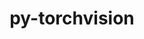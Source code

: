 ---
title: "py-torchvision"
layout: cache
categories: [package, develop]
meta: {"versions": ["0.17.1", "0.17.2"], "compilers": ["apple-clang@=15.0.0", "gcc@=11.4.0"], "oss": ["ubuntu22.04", "ventura"], "platforms": ["darwin", "linux"], "targets": ["aarch64", "x86_64_v3"], "stacks": ["ml-darwin-aarch64-mps", "ml-linux-x86_64-cpu", "ml-linux-x86_64-cuda", "ml-linux-x86_64-rocm", "root"], "num_specs": 79, "num_specs_by_stack": {"root": 79, "ml-linux-x86_64-cuda": 24, "ml-linux-x86_64-rocm": 22, "ml-linux-x86_64-cpu": 21, "ml-darwin-aarch64-mps": 12}}
spec_details: [{"hash": "aihgnfctb5nugwkb4h57hvo4t4bov53d", "compiler": "gcc@=11.4.0", "versions": ["0.17.2"], "os": "ubuntu22.04", "platform": "linux", "target": "x86_64_v3", "variants": ["build_system=python_pip", "~ffmpeg", "+jpeg", "~nvjpeg", "+png", "~video_codec"], "stacks": ["root", "ml-linux-x86_64-cuda"], "size": "-", "tarball": "https://binaries.spack.io/develop/build_cache/linux-ubuntu22.04-x86_64_v3/gcc-11.4.0/py-torchvision-0.17.2/linux-ubuntu22.04-x86_64_v3-gcc-11.4.0-py-torchvision-0.17.2-aihgnfctb5nugwkb4h57hvo4t4bov53d.spack"}, {"hash": "svep4i7ib456lastkv4hmchpmm3yx52v", "compiler": "gcc@=11.4.0", "versions": ["0.17.2"], "os": "ubuntu22.04", "platform": "linux", "target": "x86_64_v3", "variants": ["build_system=python_pip", "~ffmpeg", "+jpeg", "~nvjpeg", "+png", "~video_codec"], "stacks": ["root", "ml-linux-x86_64-rocm"], "size": "-", "tarball": "https://binaries.spack.io/develop/build_cache/linux-ubuntu22.04-x86_64_v3/gcc-11.4.0/py-torchvision-0.17.2/linux-ubuntu22.04-x86_64_v3-gcc-11.4.0-py-torchvision-0.17.2-svep4i7ib456lastkv4hmchpmm3yx52v.spack"}, {"hash": "hnyb73tllfvdvgwqj434rogfuiccuzex", "compiler": "gcc@=11.4.0", "versions": ["0.17.2"], "os": "ubuntu22.04", "platform": "linux", "target": "x86_64_v3", "variants": ["build_system=python_pip", "~ffmpeg", "+jpeg", "~nvjpeg", "+png", "~video_codec"], "stacks": ["root", "ml-linux-x86_64-cpu"], "size": "-", "tarball": "https://binaries.spack.io/develop/build_cache/linux-ubuntu22.04-x86_64_v3/gcc-11.4.0/py-torchvision-0.17.2/linux-ubuntu22.04-x86_64_v3-gcc-11.4.0-py-torchvision-0.17.2-hnyb73tllfvdvgwqj434rogfuiccuzex.spack"}, {"hash": "lfmo44l5a7qyknwhigclzylisdc446ja", "compiler": "gcc@=11.4.0", "versions": ["0.17.2"], "os": "ubuntu22.04", "platform": "linux", "target": "x86_64_v3", "variants": ["build_system=python_pip", "~ffmpeg", "+jpeg", "~nvjpeg", "+png", "~video_codec"], "stacks": ["root", "ml-linux-x86_64-cuda"], "size": "-", "tarball": "https://binaries.spack.io/develop/build_cache/linux-ubuntu22.04-x86_64_v3/gcc-11.4.0/py-torchvision-0.17.2/linux-ubuntu22.04-x86_64_v3-gcc-11.4.0-py-torchvision-0.17.2-lfmo44l5a7qyknwhigclzylisdc446ja.spack"}, {"hash": "c5xivem6oei5z727ogdihymtpwmcvb2t", "compiler": "gcc@=11.4.0", "versions": ["0.17.1"], "os": "ubuntu22.04", "platform": "linux", "target": "x86_64_v3", "variants": ["build_system=python_pip", "~ffmpeg", "+jpeg", "~nvjpeg", "+png", "~video_codec"], "stacks": ["root", "ml-linux-x86_64-cuda"], "size": "-", "tarball": "https://binaries.spack.io/develop/build_cache/linux-ubuntu22.04-x86_64_v3/gcc-11.4.0/py-torchvision-0.17.1/linux-ubuntu22.04-x86_64_v3-gcc-11.4.0-py-torchvision-0.17.1-c5xivem6oei5z727ogdihymtpwmcvb2t.spack"}, {"hash": "2ubyog3fd67ikqfyjwx2sigzeo5oflds", "compiler": "gcc@=11.4.0", "versions": ["0.17.2"], "os": "ubuntu22.04", "platform": "linux", "target": "x86_64_v3", "variants": ["build_system=python_pip", "~ffmpeg", "+jpeg", "~nvjpeg", "+png", "~video_codec"], "stacks": ["root", "ml-linux-x86_64-rocm"], "size": "-", "tarball": "https://binaries.spack.io/develop/build_cache/linux-ubuntu22.04-x86_64_v3/gcc-11.4.0/py-torchvision-0.17.2/linux-ubuntu22.04-x86_64_v3-gcc-11.4.0-py-torchvision-0.17.2-2ubyog3fd67ikqfyjwx2sigzeo5oflds.spack"}, {"hash": "s7uqfvsm4bbqljusfwneic7fi627ukhh", "compiler": "apple-clang@=15.0.0", "versions": ["0.17.2"], "os": "ventura", "platform": "darwin", "target": "aarch64", "variants": ["build_system=python_pip", "~ffmpeg", "+jpeg", "~nvjpeg", "+png", "~video_codec"], "stacks": ["root", "ml-darwin-aarch64-mps"], "size": "-", "tarball": "https://binaries.spack.io/develop/build_cache/darwin-ventura-aarch64/apple-clang-15.0.0/py-torchvision-0.17.2/darwin-ventura-aarch64-apple-clang-15.0.0-py-torchvision-0.17.2-s7uqfvsm4bbqljusfwneic7fi627ukhh.spack"}, {"hash": "czth2bacbrmaqjbkbcuczygu7ukp4yg3", "compiler": "gcc@=11.4.0", "versions": ["0.17.2"], "os": "ubuntu22.04", "platform": "linux", "target": "x86_64_v3", "variants": ["build_system=python_pip", "~ffmpeg", "+jpeg", "~nvjpeg", "+png", "~video_codec"], "stacks": ["root", "ml-linux-x86_64-cpu"], "size": "-", "tarball": "https://binaries.spack.io/develop/build_cache/linux-ubuntu22.04-x86_64_v3/gcc-11.4.0/py-torchvision-0.17.2/linux-ubuntu22.04-x86_64_v3-gcc-11.4.0-py-torchvision-0.17.2-czth2bacbrmaqjbkbcuczygu7ukp4yg3.spack"}, {"hash": "zwicxn6lnmcl7k6362cp7v4jeigu25i3", "compiler": "gcc@=11.4.0", "versions": ["0.17.2"], "os": "ubuntu22.04", "platform": "linux", "target": "x86_64_v3", "variants": ["build_system=python_pip", "~ffmpeg", "+jpeg", "~nvjpeg", "+png", "~video_codec"], "stacks": ["root", "ml-linux-x86_64-cpu"], "size": "-", "tarball": "https://binaries.spack.io/develop/build_cache/linux-ubuntu22.04-x86_64_v3/gcc-11.4.0/py-torchvision-0.17.2/linux-ubuntu22.04-x86_64_v3-gcc-11.4.0-py-torchvision-0.17.2-zwicxn6lnmcl7k6362cp7v4jeigu25i3.spack"}, {"hash": "z5j6uxrznflsweantdmpddz5azipwilj", "compiler": "gcc@=11.4.0", "versions": ["0.17.2"], "os": "ubuntu22.04", "platform": "linux", "target": "x86_64_v3", "variants": ["build_system=python_pip", "~ffmpeg", "+jpeg", "~nvjpeg", "+png", "~video_codec"], "stacks": ["root", "ml-linux-x86_64-cuda"], "size": "-", "tarball": "https://binaries.spack.io/develop/build_cache/linux-ubuntu22.04-x86_64_v3/gcc-11.4.0/py-torchvision-0.17.2/linux-ubuntu22.04-x86_64_v3-gcc-11.4.0-py-torchvision-0.17.2-z5j6uxrznflsweantdmpddz5azipwilj.spack"}, {"hash": "lgg66z73ltlbiopcye7xyvpja4ebignr", "compiler": "apple-clang@=15.0.0", "versions": ["0.17.2"], "os": "ventura", "platform": "darwin", "target": "aarch64", "variants": ["build_system=python_pip", "~ffmpeg", "+jpeg", "~nvjpeg", "+png", "~video_codec"], "stacks": ["root", "ml-darwin-aarch64-mps"], "size": "-", "tarball": "https://binaries.spack.io/develop/build_cache/darwin-ventura-aarch64/apple-clang-15.0.0/py-torchvision-0.17.2/darwin-ventura-aarch64-apple-clang-15.0.0-py-torchvision-0.17.2-lgg66z73ltlbiopcye7xyvpja4ebignr.spack"}, {"hash": "bjjknbcpoylt42gblmh7wnq5tdcgbtoe", "compiler": "gcc@=11.4.0", "versions": ["0.17.2"], "os": "ubuntu22.04", "platform": "linux", "target": "x86_64_v3", "variants": ["build_system=python_pip", "~ffmpeg", "+jpeg", "~nvjpeg", "+png", "~video_codec"], "stacks": ["root", "ml-linux-x86_64-rocm"], "size": "-", "tarball": "https://binaries.spack.io/develop/build_cache/linux-ubuntu22.04-x86_64_v3/gcc-11.4.0/py-torchvision-0.17.2/linux-ubuntu22.04-x86_64_v3-gcc-11.4.0-py-torchvision-0.17.2-bjjknbcpoylt42gblmh7wnq5tdcgbtoe.spack"}, {"hash": "2fjplkqdpogzylwalqivwzda2mgwrse4", "compiler": "gcc@=11.4.0", "versions": ["0.17.2"], "os": "ubuntu22.04", "platform": "linux", "target": "x86_64_v3", "variants": ["build_system=python_pip", "~ffmpeg", "+jpeg", "~nvjpeg", "+png", "~video_codec"], "stacks": ["root", "ml-linux-x86_64-cuda"], "size": "-", "tarball": "https://binaries.spack.io/develop/build_cache/linux-ubuntu22.04-x86_64_v3/gcc-11.4.0/py-torchvision-0.17.2/linux-ubuntu22.04-x86_64_v3-gcc-11.4.0-py-torchvision-0.17.2-2fjplkqdpogzylwalqivwzda2mgwrse4.spack"}, {"hash": "vvecliuknfgdrti3t3jro3zbb5euncee", "compiler": "gcc@=11.4.0", "versions": ["0.17.2"], "os": "ubuntu22.04", "platform": "linux", "target": "x86_64_v3", "variants": ["build_system=python_pip", "~ffmpeg", "+jpeg", "~nvjpeg", "+png", "~video_codec"], "stacks": ["root", "ml-linux-x86_64-rocm"], "size": "-", "tarball": "https://binaries.spack.io/develop/build_cache/linux-ubuntu22.04-x86_64_v3/gcc-11.4.0/py-torchvision-0.17.2/linux-ubuntu22.04-x86_64_v3-gcc-11.4.0-py-torchvision-0.17.2-vvecliuknfgdrti3t3jro3zbb5euncee.spack"}, {"hash": "gs4vbwswcwqziisgkdc2eyiamorqgpxn", "compiler": "gcc@=11.4.0", "versions": ["0.17.1"], "os": "ubuntu22.04", "platform": "linux", "target": "x86_64_v3", "variants": ["build_system=python_pip", "~ffmpeg", "+jpeg", "~nvjpeg", "+png", "~video_codec"], "stacks": ["root", "ml-linux-x86_64-rocm"], "size": "-", "tarball": "https://binaries.spack.io/develop/build_cache/linux-ubuntu22.04-x86_64_v3/gcc-11.4.0/py-torchvision-0.17.1/linux-ubuntu22.04-x86_64_v3-gcc-11.4.0-py-torchvision-0.17.1-gs4vbwswcwqziisgkdc2eyiamorqgpxn.spack"}, {"hash": "e6ka52yn7pce2gv6ogy6t5wfeq2o55jb", "compiler": "gcc@=11.4.0", "versions": ["0.17.2"], "os": "ubuntu22.04", "platform": "linux", "target": "x86_64_v3", "variants": ["build_system=python_pip", "~ffmpeg", "+jpeg", "~nvjpeg", "+png", "~video_codec"], "stacks": ["root", "ml-linux-x86_64-cuda"], "size": "-", "tarball": "https://binaries.spack.io/develop/build_cache/linux-ubuntu22.04-x86_64_v3/gcc-11.4.0/py-torchvision-0.17.2/linux-ubuntu22.04-x86_64_v3-gcc-11.4.0-py-torchvision-0.17.2-e6ka52yn7pce2gv6ogy6t5wfeq2o55jb.spack"}, {"hash": "2jnejr2lwyslr6py46yzbm6uy5llirwr", "compiler": "gcc@=11.4.0", "versions": ["0.17.2"], "os": "ubuntu22.04", "platform": "linux", "target": "x86_64_v3", "variants": ["build_system=python_pip", "~ffmpeg", "+jpeg", "~nvjpeg", "+png", "~video_codec"], "stacks": ["root", "ml-linux-x86_64-cuda"], "size": "-", "tarball": "https://binaries.spack.io/develop/build_cache/linux-ubuntu22.04-x86_64_v3/gcc-11.4.0/py-torchvision-0.17.2/linux-ubuntu22.04-x86_64_v3-gcc-11.4.0-py-torchvision-0.17.2-2jnejr2lwyslr6py46yzbm6uy5llirwr.spack"}, {"hash": "5i6pcj34hiirg4jlmvt33urazcjk6mf2", "compiler": "gcc@=11.4.0", "versions": ["0.17.2"], "os": "ubuntu22.04", "platform": "linux", "target": "x86_64_v3", "variants": ["build_system=python_pip", "~ffmpeg", "+jpeg", "~nvjpeg", "+png", "~video_codec"], "stacks": ["root", "ml-linux-x86_64-rocm"], "size": "-", "tarball": "https://binaries.spack.io/develop/build_cache/linux-ubuntu22.04-x86_64_v3/gcc-11.4.0/py-torchvision-0.17.2/linux-ubuntu22.04-x86_64_v3-gcc-11.4.0-py-torchvision-0.17.2-5i6pcj34hiirg4jlmvt33urazcjk6mf2.spack"}, {"hash": "7d6v5jj7pvle2ofysvuz3s6gwq3rxa6l", "compiler": "apple-clang@=15.0.0", "versions": ["0.17.1"], "os": "ventura", "platform": "darwin", "target": "aarch64", "variants": ["build_system=python_pip", "~ffmpeg", "+jpeg", "~nvjpeg", "+png", "~video_codec"], "stacks": ["root", "ml-darwin-aarch64-mps"], "size": "-", "tarball": "https://binaries.spack.io/develop/build_cache/darwin-ventura-aarch64/apple-clang-15.0.0/py-torchvision-0.17.1/darwin-ventura-aarch64-apple-clang-15.0.0-py-torchvision-0.17.1-7d6v5jj7pvle2ofysvuz3s6gwq3rxa6l.spack"}, {"hash": "xktptcg7ilyoqmole2rakogra6e3nk3q", "compiler": "apple-clang@=15.0.0", "versions": ["0.17.2"], "os": "ventura", "platform": "darwin", "target": "aarch64", "variants": ["build_system=python_pip", "~ffmpeg", "+jpeg", "~nvjpeg", "+png", "~video_codec"], "stacks": ["root", "ml-darwin-aarch64-mps"], "size": "-", "tarball": "https://binaries.spack.io/develop/build_cache/darwin-ventura-aarch64/apple-clang-15.0.0/py-torchvision-0.17.2/darwin-ventura-aarch64-apple-clang-15.0.0-py-torchvision-0.17.2-xktptcg7ilyoqmole2rakogra6e3nk3q.spack"}, {"hash": "beb5adhubamppp6npp6l62phmyhiei34", "compiler": "gcc@=11.4.0", "versions": ["0.17.1"], "os": "ubuntu22.04", "platform": "linux", "target": "x86_64_v3", "variants": ["build_system=python_pip", "~ffmpeg", "+jpeg", "~nvjpeg", "+png", "~video_codec"], "stacks": ["root", "ml-linux-x86_64-cuda"], "size": "-", "tarball": "https://binaries.spack.io/develop/build_cache/linux-ubuntu22.04-x86_64_v3/gcc-11.4.0/py-torchvision-0.17.1/linux-ubuntu22.04-x86_64_v3-gcc-11.4.0-py-torchvision-0.17.1-beb5adhubamppp6npp6l62phmyhiei34.spack"}, {"hash": "fljqnxpkxwr4cph7lomo673sp5phbtyq", "compiler": "gcc@=11.4.0", "versions": ["0.17.2"], "os": "ubuntu22.04", "platform": "linux", "target": "x86_64_v3", "variants": ["build_system=python_pip", "~ffmpeg", "+jpeg", "~nvjpeg", "+png", "~video_codec"], "stacks": ["root", "ml-linux-x86_64-cuda"], "size": "-", "tarball": "https://binaries.spack.io/develop/build_cache/linux-ubuntu22.04-x86_64_v3/gcc-11.4.0/py-torchvision-0.17.2/linux-ubuntu22.04-x86_64_v3-gcc-11.4.0-py-torchvision-0.17.2-fljqnxpkxwr4cph7lomo673sp5phbtyq.spack"}, {"hash": "2g64mgxh74cmynjxpkrspn2tjpkpvv2i", "compiler": "apple-clang@=15.0.0", "versions": ["0.17.2"], "os": "ventura", "platform": "darwin", "target": "aarch64", "variants": ["build_system=python_pip", "~ffmpeg", "+jpeg", "~nvjpeg", "+png", "~video_codec"], "stacks": ["root", "ml-darwin-aarch64-mps"], "size": "-", "tarball": "https://binaries.spack.io/develop/build_cache/darwin-ventura-aarch64/apple-clang-15.0.0/py-torchvision-0.17.2/darwin-ventura-aarch64-apple-clang-15.0.0-py-torchvision-0.17.2-2g64mgxh74cmynjxpkrspn2tjpkpvv2i.spack"}, {"hash": "r7eczyxj2mpaapoexvpdcky5rpsogzuy", "compiler": "gcc@=11.4.0", "versions": ["0.17.2"], "os": "ubuntu22.04", "platform": "linux", "target": "x86_64_v3", "variants": ["build_system=python_pip", "~ffmpeg", "+jpeg", "~nvjpeg", "+png", "~video_codec"], "stacks": ["root", "ml-linux-x86_64-cuda"], "size": "-", "tarball": "https://binaries.spack.io/develop/build_cache/linux-ubuntu22.04-x86_64_v3/gcc-11.4.0/py-torchvision-0.17.2/linux-ubuntu22.04-x86_64_v3-gcc-11.4.0-py-torchvision-0.17.2-r7eczyxj2mpaapoexvpdcky5rpsogzuy.spack"}, {"hash": "qoas6pbho5jnng5hyspcypmuzowo5lp4", "compiler": "gcc@=11.4.0", "versions": ["0.17.1"], "os": "ubuntu22.04", "platform": "linux", "target": "x86_64_v3", "variants": ["build_system=python_pip", "~ffmpeg", "+jpeg", "~nvjpeg", "+png", "~video_codec"], "stacks": ["root", "ml-linux-x86_64-cpu"], "size": "-", "tarball": "https://binaries.spack.io/develop/build_cache/linux-ubuntu22.04-x86_64_v3/gcc-11.4.0/py-torchvision-0.17.1/linux-ubuntu22.04-x86_64_v3-gcc-11.4.0-py-torchvision-0.17.1-qoas6pbho5jnng5hyspcypmuzowo5lp4.spack"}, {"hash": "s4l4iuuzfk72z6u6vfeel5rbtxb26e5c", "compiler": "gcc@=11.4.0", "versions": ["0.17.2"], "os": "ubuntu22.04", "platform": "linux", "target": "x86_64_v3", "variants": ["build_system=python_pip", "~ffmpeg", "+jpeg", "~nvjpeg", "+png", "~video_codec"], "stacks": ["root", "ml-linux-x86_64-rocm"], "size": "-", "tarball": "https://binaries.spack.io/develop/build_cache/linux-ubuntu22.04-x86_64_v3/gcc-11.4.0/py-torchvision-0.17.2/linux-ubuntu22.04-x86_64_v3-gcc-11.4.0-py-torchvision-0.17.2-s4l4iuuzfk72z6u6vfeel5rbtxb26e5c.spack"}, {"hash": "ykcoxias4tc7ohz5xojks2ojtlt4patx", "compiler": "gcc@=11.4.0", "versions": ["0.17.2"], "os": "ubuntu22.04", "platform": "linux", "target": "x86_64_v3", "variants": ["build_system=python_pip", "~ffmpeg", "+jpeg", "~nvjpeg", "+png", "~video_codec"], "stacks": ["root", "ml-linux-x86_64-cpu"], "size": "-", "tarball": "https://binaries.spack.io/develop/build_cache/linux-ubuntu22.04-x86_64_v3/gcc-11.4.0/py-torchvision-0.17.2/linux-ubuntu22.04-x86_64_v3-gcc-11.4.0-py-torchvision-0.17.2-ykcoxias4tc7ohz5xojks2ojtlt4patx.spack"}, {"hash": "i4h3ze6rfewxggh44bdn7oei2b57dttr", "compiler": "gcc@=11.4.0", "versions": ["0.17.2"], "os": "ubuntu22.04", "platform": "linux", "target": "x86_64_v3", "variants": ["build_system=python_pip", "~ffmpeg", "+jpeg", "~nvjpeg", "+png", "~video_codec"], "stacks": ["root", "ml-linux-x86_64-cpu"], "size": "-", "tarball": "https://binaries.spack.io/develop/build_cache/linux-ubuntu22.04-x86_64_v3/gcc-11.4.0/py-torchvision-0.17.2/linux-ubuntu22.04-x86_64_v3-gcc-11.4.0-py-torchvision-0.17.2-i4h3ze6rfewxggh44bdn7oei2b57dttr.spack"}, {"hash": "jeroftqk2eswvssmooihw4mojagfkxrv", "compiler": "gcc@=11.4.0", "versions": ["0.17.2"], "os": "ubuntu22.04", "platform": "linux", "target": "x86_64_v3", "variants": ["build_system=python_pip", "~ffmpeg", "+jpeg", "~nvjpeg", "+png", "~video_codec"], "stacks": ["root", "ml-linux-x86_64-cuda"], "size": "-", "tarball": "https://binaries.spack.io/develop/build_cache/linux-ubuntu22.04-x86_64_v3/gcc-11.4.0/py-torchvision-0.17.2/linux-ubuntu22.04-x86_64_v3-gcc-11.4.0-py-torchvision-0.17.2-jeroftqk2eswvssmooihw4mojagfkxrv.spack"}, {"hash": "uvdcng6k5pqivzurnnclshrhqmblgjcl", "compiler": "gcc@=11.4.0", "versions": ["0.17.1"], "os": "ubuntu22.04", "platform": "linux", "target": "x86_64_v3", "variants": ["build_system=python_pip", "~ffmpeg", "+jpeg", "~nvjpeg", "+png", "~video_codec"], "stacks": ["root", "ml-linux-x86_64-cpu"], "size": "-", "tarball": "https://binaries.spack.io/develop/build_cache/linux-ubuntu22.04-x86_64_v3/gcc-11.4.0/py-torchvision-0.17.1/linux-ubuntu22.04-x86_64_v3-gcc-11.4.0-py-torchvision-0.17.1-uvdcng6k5pqivzurnnclshrhqmblgjcl.spack"}, {"hash": "n4snya5y5dhqwlkj3gll6xib25ioy5gv", "compiler": "gcc@=11.4.0", "versions": ["0.17.2"], "os": "ubuntu22.04", "platform": "linux", "target": "x86_64_v3", "variants": ["build_system=python_pip", "~ffmpeg", "+jpeg", "~nvjpeg", "+png", "~video_codec"], "stacks": ["root", "ml-linux-x86_64-rocm"], "size": "-", "tarball": "https://binaries.spack.io/develop/build_cache/linux-ubuntu22.04-x86_64_v3/gcc-11.4.0/py-torchvision-0.17.2/linux-ubuntu22.04-x86_64_v3-gcc-11.4.0-py-torchvision-0.17.2-n4snya5y5dhqwlkj3gll6xib25ioy5gv.spack"}, {"hash": "hdty7cagzxfrmxqvbjzbeylc6dpkdbnl", "compiler": "apple-clang@=15.0.0", "versions": ["0.17.2"], "os": "ventura", "platform": "darwin", "target": "aarch64", "variants": ["build_system=python_pip", "~ffmpeg", "+jpeg", "~nvjpeg", "+png", "~video_codec"], "stacks": ["root", "ml-darwin-aarch64-mps"], "size": "-", "tarball": "https://binaries.spack.io/develop/build_cache/darwin-ventura-aarch64/apple-clang-15.0.0/py-torchvision-0.17.2/darwin-ventura-aarch64-apple-clang-15.0.0-py-torchvision-0.17.2-hdty7cagzxfrmxqvbjzbeylc6dpkdbnl.spack"}, {"hash": "zdaxiwalzbq6tlbohtod7oq4xr7l7txh", "compiler": "gcc@=11.4.0", "versions": ["0.17.2"], "os": "ubuntu22.04", "platform": "linux", "target": "x86_64_v3", "variants": ["build_system=python_pip", "~ffmpeg", "+jpeg", "~nvjpeg", "+png", "~video_codec"], "stacks": ["root", "ml-linux-x86_64-cpu"], "size": "-", "tarball": "https://binaries.spack.io/develop/build_cache/linux-ubuntu22.04-x86_64_v3/gcc-11.4.0/py-torchvision-0.17.2/linux-ubuntu22.04-x86_64_v3-gcc-11.4.0-py-torchvision-0.17.2-zdaxiwalzbq6tlbohtod7oq4xr7l7txh.spack"}, {"hash": "ndkes35s3mru4uauybkfgbxz26rmqop2", "compiler": "gcc@=11.4.0", "versions": ["0.17.2"], "os": "ubuntu22.04", "platform": "linux", "target": "x86_64_v3", "variants": ["build_system=python_pip", "~ffmpeg", "+jpeg", "~nvjpeg", "+png", "~video_codec"], "stacks": ["root", "ml-linux-x86_64-cuda"], "size": "-", "tarball": "https://binaries.spack.io/develop/build_cache/linux-ubuntu22.04-x86_64_v3/gcc-11.4.0/py-torchvision-0.17.2/linux-ubuntu22.04-x86_64_v3-gcc-11.4.0-py-torchvision-0.17.2-ndkes35s3mru4uauybkfgbxz26rmqop2.spack"}, {"hash": "4efztyl4gompfin2qfzr2rtwxlc2ixpb", "compiler": "apple-clang@=15.0.0", "versions": ["0.17.2"], "os": "ventura", "platform": "darwin", "target": "aarch64", "variants": ["build_system=python_pip", "~ffmpeg", "+jpeg", "~nvjpeg", "+png", "~video_codec"], "stacks": ["root", "ml-darwin-aarch64-mps"], "size": "-", "tarball": "https://binaries.spack.io/develop/build_cache/darwin-ventura-aarch64/apple-clang-15.0.0/py-torchvision-0.17.2/darwin-ventura-aarch64-apple-clang-15.0.0-py-torchvision-0.17.2-4efztyl4gompfin2qfzr2rtwxlc2ixpb.spack"}, {"hash": "kbjcrs46xzkvdjjxxwusombbwnjksibo", "compiler": "gcc@=11.4.0", "versions": ["0.17.2"], "os": "ubuntu22.04", "platform": "linux", "target": "x86_64_v3", "variants": ["build_system=python_pip", "~ffmpeg", "+jpeg", "~nvjpeg", "+png", "~video_codec"], "stacks": ["root", "ml-linux-x86_64-rocm"], "size": "-", "tarball": "https://binaries.spack.io/develop/build_cache/linux-ubuntu22.04-x86_64_v3/gcc-11.4.0/py-torchvision-0.17.2/linux-ubuntu22.04-x86_64_v3-gcc-11.4.0-py-torchvision-0.17.2-kbjcrs46xzkvdjjxxwusombbwnjksibo.spack"}, {"hash": "6xswqlmvw7wbnjtvouqv73bq2z3l4mfl", "compiler": "gcc@=11.4.0", "versions": ["0.17.2"], "os": "ubuntu22.04", "platform": "linux", "target": "x86_64_v3", "variants": ["build_system=python_pip", "~ffmpeg", "+jpeg", "~nvjpeg", "+png", "~video_codec"], "stacks": ["root", "ml-linux-x86_64-cpu"], "size": "-", "tarball": "https://binaries.spack.io/develop/build_cache/linux-ubuntu22.04-x86_64_v3/gcc-11.4.0/py-torchvision-0.17.2/linux-ubuntu22.04-x86_64_v3-gcc-11.4.0-py-torchvision-0.17.2-6xswqlmvw7wbnjtvouqv73bq2z3l4mfl.spack"}, {"hash": "usvrght5wt27ne3axca5siqfbp6ryqam", "compiler": "apple-clang@=15.0.0", "versions": ["0.17.1"], "os": "ventura", "platform": "darwin", "target": "aarch64", "variants": ["build_system=python_pip", "~ffmpeg", "+jpeg", "~nvjpeg", "+png", "~video_codec"], "stacks": ["root", "ml-darwin-aarch64-mps"], "size": "-", "tarball": "https://binaries.spack.io/develop/build_cache/darwin-ventura-aarch64/apple-clang-15.0.0/py-torchvision-0.17.1/darwin-ventura-aarch64-apple-clang-15.0.0-py-torchvision-0.17.1-usvrght5wt27ne3axca5siqfbp6ryqam.spack"}, {"hash": "gvgggs24nmyllwrlkmfcgyxvlkt27tq3", "compiler": "gcc@=11.4.0", "versions": ["0.17.2"], "os": "ubuntu22.04", "platform": "linux", "target": "x86_64_v3", "variants": ["build_system=python_pip", "~ffmpeg", "+jpeg", "~nvjpeg", "+png", "~video_codec"], "stacks": ["root", "ml-linux-x86_64-cuda"], "size": "-", "tarball": "https://binaries.spack.io/develop/build_cache/linux-ubuntu22.04-x86_64_v3/gcc-11.4.0/py-torchvision-0.17.2/linux-ubuntu22.04-x86_64_v3-gcc-11.4.0-py-torchvision-0.17.2-gvgggs24nmyllwrlkmfcgyxvlkt27tq3.spack"}, {"hash": "usdlsq65pg3eq36gfsdstcvgcjw3halp", "compiler": "gcc@=11.4.0", "versions": ["0.17.2"], "os": "ubuntu22.04", "platform": "linux", "target": "x86_64_v3", "variants": ["build_system=python_pip", "~ffmpeg", "+jpeg", "~nvjpeg", "+png", "~video_codec"], "stacks": ["root", "ml-linux-x86_64-cuda"], "size": "-", "tarball": "https://binaries.spack.io/develop/build_cache/linux-ubuntu22.04-x86_64_v3/gcc-11.4.0/py-torchvision-0.17.2/linux-ubuntu22.04-x86_64_v3-gcc-11.4.0-py-torchvision-0.17.2-usdlsq65pg3eq36gfsdstcvgcjw3halp.spack"}, {"hash": "adxcijfephmpgrmsxgegslonbabku7ia", "compiler": "gcc@=11.4.0", "versions": ["0.17.2"], "os": "ubuntu22.04", "platform": "linux", "target": "x86_64_v3", "variants": ["build_system=python_pip", "~ffmpeg", "+jpeg", "~nvjpeg", "+png", "~video_codec"], "stacks": ["root", "ml-linux-x86_64-rocm"], "size": "-", "tarball": "https://binaries.spack.io/develop/build_cache/linux-ubuntu22.04-x86_64_v3/gcc-11.4.0/py-torchvision-0.17.2/linux-ubuntu22.04-x86_64_v3-gcc-11.4.0-py-torchvision-0.17.2-adxcijfephmpgrmsxgegslonbabku7ia.spack"}, {"hash": "r7y5gvjlxdwoqyuwc4agpurpywhrq26g", "compiler": "gcc@=11.4.0", "versions": ["0.17.2"], "os": "ubuntu22.04", "platform": "linux", "target": "x86_64_v3", "variants": ["build_system=python_pip", "~ffmpeg", "+jpeg", "~nvjpeg", "+png", "~video_codec"], "stacks": ["root", "ml-linux-x86_64-cpu"], "size": "-", "tarball": "https://binaries.spack.io/develop/build_cache/linux-ubuntu22.04-x86_64_v3/gcc-11.4.0/py-torchvision-0.17.2/linux-ubuntu22.04-x86_64_v3-gcc-11.4.0-py-torchvision-0.17.2-r7y5gvjlxdwoqyuwc4agpurpywhrq26g.spack"}, {"hash": "77a4mmrlqw42ejwf5djp4wld5ngnsajb", "compiler": "gcc@=11.4.0", "versions": ["0.17.2"], "os": "ubuntu22.04", "platform": "linux", "target": "x86_64_v3", "variants": ["build_system=python_pip", "~ffmpeg", "+jpeg", "~nvjpeg", "+png", "~video_codec"], "stacks": ["root", "ml-linux-x86_64-rocm"], "size": "-", "tarball": "https://binaries.spack.io/develop/build_cache/linux-ubuntu22.04-x86_64_v3/gcc-11.4.0/py-torchvision-0.17.2/linux-ubuntu22.04-x86_64_v3-gcc-11.4.0-py-torchvision-0.17.2-77a4mmrlqw42ejwf5djp4wld5ngnsajb.spack"}, {"hash": "5ufvk652bhoef6yxgefutjw35ahxjcsn", "compiler": "gcc@=11.4.0", "versions": ["0.17.1"], "os": "ubuntu22.04", "platform": "linux", "target": "x86_64_v3", "variants": ["build_system=python_pip", "~ffmpeg", "+jpeg", "~nvjpeg", "+png", "~video_codec"], "stacks": ["root", "ml-linux-x86_64-cpu"], "size": "-", "tarball": "https://binaries.spack.io/develop/build_cache/linux-ubuntu22.04-x86_64_v3/gcc-11.4.0/py-torchvision-0.17.1/linux-ubuntu22.04-x86_64_v3-gcc-11.4.0-py-torchvision-0.17.1-5ufvk652bhoef6yxgefutjw35ahxjcsn.spack"}, {"hash": "3k72epbfl7f5ccbvbrxngx7e3hfdzx7p", "compiler": "gcc@=11.4.0", "versions": ["0.17.1"], "os": "ubuntu22.04", "platform": "linux", "target": "x86_64_v3", "variants": ["build_system=python_pip", "~ffmpeg", "+jpeg", "~nvjpeg", "+png", "~video_codec"], "stacks": ["root", "ml-linux-x86_64-cuda"], "size": "-", "tarball": "https://binaries.spack.io/develop/build_cache/linux-ubuntu22.04-x86_64_v3/gcc-11.4.0/py-torchvision-0.17.1/linux-ubuntu22.04-x86_64_v3-gcc-11.4.0-py-torchvision-0.17.1-3k72epbfl7f5ccbvbrxngx7e3hfdzx7p.spack"}, {"hash": "76whxe7quehd57nfdurkwc4dpltqcjjn", "compiler": "gcc@=11.4.0", "versions": ["0.17.2"], "os": "ubuntu22.04", "platform": "linux", "target": "x86_64_v3", "variants": ["build_system=python_pip", "~ffmpeg", "+jpeg", "~nvjpeg", "+png", "~video_codec"], "stacks": ["root", "ml-linux-x86_64-cuda"], "size": "-", "tarball": "https://binaries.spack.io/develop/build_cache/linux-ubuntu22.04-x86_64_v3/gcc-11.4.0/py-torchvision-0.17.2/linux-ubuntu22.04-x86_64_v3-gcc-11.4.0-py-torchvision-0.17.2-76whxe7quehd57nfdurkwc4dpltqcjjn.spack"}, {"hash": "rcrxj6o36bctpjnkq4otwx6rkk34pryv", "compiler": "gcc@=11.4.0", "versions": ["0.17.2"], "os": "ubuntu22.04", "platform": "linux", "target": "x86_64_v3", "variants": ["build_system=python_pip", "~ffmpeg", "+jpeg", "~nvjpeg", "+png", "~video_codec"], "stacks": ["root", "ml-linux-x86_64-cuda"], "size": "-", "tarball": "https://binaries.spack.io/develop/build_cache/linux-ubuntu22.04-x86_64_v3/gcc-11.4.0/py-torchvision-0.17.2/linux-ubuntu22.04-x86_64_v3-gcc-11.4.0-py-torchvision-0.17.2-rcrxj6o36bctpjnkq4otwx6rkk34pryv.spack"}, {"hash": "fu4bupvpzrscppxl2lcr5ige2ipp3jah", "compiler": "gcc@=11.4.0", "versions": ["0.17.2"], "os": "ubuntu22.04", "platform": "linux", "target": "x86_64_v3", "variants": ["build_system=python_pip", "~ffmpeg", "+jpeg", "~nvjpeg", "+png", "~video_codec"], "stacks": ["root", "ml-linux-x86_64-cpu"], "size": "-", "tarball": "https://binaries.spack.io/develop/build_cache/linux-ubuntu22.04-x86_64_v3/gcc-11.4.0/py-torchvision-0.17.2/linux-ubuntu22.04-x86_64_v3-gcc-11.4.0-py-torchvision-0.17.2-fu4bupvpzrscppxl2lcr5ige2ipp3jah.spack"}, {"hash": "icas6kkhdutuyk45pz5ivts26e5wypqf", "compiler": "gcc@=11.4.0", "versions": ["0.17.2"], "os": "ubuntu22.04", "platform": "linux", "target": "x86_64_v3", "variants": ["build_system=python_pip", "~ffmpeg", "+jpeg", "~nvjpeg", "+png", "~video_codec"], "stacks": ["root", "ml-linux-x86_64-cuda"], "size": "-", "tarball": "https://binaries.spack.io/develop/build_cache/linux-ubuntu22.04-x86_64_v3/gcc-11.4.0/py-torchvision-0.17.2/linux-ubuntu22.04-x86_64_v3-gcc-11.4.0-py-torchvision-0.17.2-icas6kkhdutuyk45pz5ivts26e5wypqf.spack"}, {"hash": "old265vmnqgwq5qfcxg5hjq3b3sn4vip", "compiler": "gcc@=11.4.0", "versions": ["0.17.1"], "os": "ubuntu22.04", "platform": "linux", "target": "x86_64_v3", "variants": ["build_system=python_pip", "~ffmpeg", "+jpeg", "~nvjpeg", "+png", "~video_codec"], "stacks": ["root", "ml-linux-x86_64-cpu"], "size": "-", "tarball": "https://binaries.spack.io/develop/build_cache/linux-ubuntu22.04-x86_64_v3/gcc-11.4.0/py-torchvision-0.17.1/linux-ubuntu22.04-x86_64_v3-gcc-11.4.0-py-torchvision-0.17.1-old265vmnqgwq5qfcxg5hjq3b3sn4vip.spack"}, {"hash": "jpx7t7zmlfmt4oycsaoqjqvl673jpizy", "compiler": "gcc@=11.4.0", "versions": ["0.17.2"], "os": "ubuntu22.04", "platform": "linux", "target": "x86_64_v3", "variants": ["build_system=python_pip", "~ffmpeg", "+jpeg", "~nvjpeg", "+png", "~video_codec"], "stacks": ["root", "ml-linux-x86_64-rocm"], "size": "-", "tarball": "https://binaries.spack.io/develop/build_cache/linux-ubuntu22.04-x86_64_v3/gcc-11.4.0/py-torchvision-0.17.2/linux-ubuntu22.04-x86_64_v3-gcc-11.4.0-py-torchvision-0.17.2-jpx7t7zmlfmt4oycsaoqjqvl673jpizy.spack"}, {"hash": "2nz7hbxghtec4mqrljufzzfbotlmsbgf", "compiler": "gcc@=11.4.0", "versions": ["0.17.2"], "os": "ubuntu22.04", "platform": "linux", "target": "x86_64_v3", "variants": ["build_system=python_pip", "~ffmpeg", "+jpeg", "~nvjpeg", "+png", "~video_codec"], "stacks": ["root", "ml-linux-x86_64-cuda"], "size": "-", "tarball": "https://binaries.spack.io/develop/build_cache/linux-ubuntu22.04-x86_64_v3/gcc-11.4.0/py-torchvision-0.17.2/linux-ubuntu22.04-x86_64_v3-gcc-11.4.0-py-torchvision-0.17.2-2nz7hbxghtec4mqrljufzzfbotlmsbgf.spack"}, {"hash": "rcbejip27c57ydhtlypauf67nqko6hnp", "compiler": "gcc@=11.4.0", "versions": ["0.17.1"], "os": "ubuntu22.04", "platform": "linux", "target": "x86_64_v3", "variants": ["build_system=python_pip", "~ffmpeg", "+jpeg", "~nvjpeg", "+png", "~video_codec"], "stacks": ["root", "ml-linux-x86_64-cuda"], "size": "-", "tarball": "https://binaries.spack.io/develop/build_cache/linux-ubuntu22.04-x86_64_v3/gcc-11.4.0/py-torchvision-0.17.1/linux-ubuntu22.04-x86_64_v3-gcc-11.4.0-py-torchvision-0.17.1-rcbejip27c57ydhtlypauf67nqko6hnp.spack"}, {"hash": "kkgsja7esb2cd6e6gwk6vadabid2mxuq", "compiler": "apple-clang@=15.0.0", "versions": ["0.17.1"], "os": "ventura", "platform": "darwin", "target": "aarch64", "variants": ["build_system=python_pip", "~ffmpeg", "+jpeg", "~nvjpeg", "+png", "~video_codec"], "stacks": ["root", "ml-darwin-aarch64-mps"], "size": "-", "tarball": "https://binaries.spack.io/develop/build_cache/darwin-ventura-aarch64/apple-clang-15.0.0/py-torchvision-0.17.1/darwin-ventura-aarch64-apple-clang-15.0.0-py-torchvision-0.17.1-kkgsja7esb2cd6e6gwk6vadabid2mxuq.spack"}, {"hash": "htq3cim6oysyb3w2bb5tfr4vjvqb3hzc", "compiler": "apple-clang@=15.0.0", "versions": ["0.17.2"], "os": "ventura", "platform": "darwin", "target": "aarch64", "variants": ["build_system=python_pip", "~ffmpeg", "+jpeg", "~nvjpeg", "+png", "~video_codec"], "stacks": ["root", "ml-darwin-aarch64-mps"], "size": "-", "tarball": "https://binaries.spack.io/develop/build_cache/darwin-ventura-aarch64/apple-clang-15.0.0/py-torchvision-0.17.2/darwin-ventura-aarch64-apple-clang-15.0.0-py-torchvision-0.17.2-htq3cim6oysyb3w2bb5tfr4vjvqb3hzc.spack"}, {"hash": "z5ceq4uxexm6fjqbbalqzt654ahf3cft", "compiler": "gcc@=11.4.0", "versions": ["0.17.2"], "os": "ubuntu22.04", "platform": "linux", "target": "x86_64_v3", "variants": ["build_system=python_pip", "~ffmpeg", "+jpeg", "~nvjpeg", "+png", "~video_codec"], "stacks": ["root", "ml-linux-x86_64-cpu"], "size": "-", "tarball": "https://binaries.spack.io/develop/build_cache/linux-ubuntu22.04-x86_64_v3/gcc-11.4.0/py-torchvision-0.17.2/linux-ubuntu22.04-x86_64_v3-gcc-11.4.0-py-torchvision-0.17.2-z5ceq4uxexm6fjqbbalqzt654ahf3cft.spack"}, {"hash": "fphadnoogobic77fc6tsvnbconehfzhs", "compiler": "gcc@=11.4.0", "versions": ["0.17.2"], "os": "ubuntu22.04", "platform": "linux", "target": "x86_64_v3", "variants": ["build_system=python_pip", "~ffmpeg", "+jpeg", "~nvjpeg", "+png", "~video_codec"], "stacks": ["root", "ml-linux-x86_64-cpu"], "size": "-", "tarball": "https://binaries.spack.io/develop/build_cache/linux-ubuntu22.04-x86_64_v3/gcc-11.4.0/py-torchvision-0.17.2/linux-ubuntu22.04-x86_64_v3-gcc-11.4.0-py-torchvision-0.17.2-fphadnoogobic77fc6tsvnbconehfzhs.spack"}, {"hash": "hyqu3rztownz25xzgz5lhaummba2xujb", "compiler": "apple-clang@=15.0.0", "versions": ["0.17.1"], "os": "ventura", "platform": "darwin", "target": "aarch64", "variants": ["build_system=python_pip", "~ffmpeg", "+jpeg", "~nvjpeg", "+png", "~video_codec"], "stacks": ["root", "ml-darwin-aarch64-mps"], "size": "-", "tarball": "https://binaries.spack.io/develop/build_cache/darwin-ventura-aarch64/apple-clang-15.0.0/py-torchvision-0.17.1/darwin-ventura-aarch64-apple-clang-15.0.0-py-torchvision-0.17.1-hyqu3rztownz25xzgz5lhaummba2xujb.spack"}, {"hash": "wgtmkjahymch6hpaeic3wrrjifxt63av", "compiler": "gcc@=11.4.0", "versions": ["0.17.2"], "os": "ubuntu22.04", "platform": "linux", "target": "x86_64_v3", "variants": ["build_system=python_pip", "~ffmpeg", "+jpeg", "~nvjpeg", "+png", "~video_codec"], "stacks": ["root", "ml-linux-x86_64-cpu"], "size": "-", "tarball": "https://binaries.spack.io/develop/build_cache/linux-ubuntu22.04-x86_64_v3/gcc-11.4.0/py-torchvision-0.17.2/linux-ubuntu22.04-x86_64_v3-gcc-11.4.0-py-torchvision-0.17.2-wgtmkjahymch6hpaeic3wrrjifxt63av.spack"}, {"hash": "jav4nltjrxxgsl5qk5tyh2k4ul723rkd", "compiler": "gcc@=11.4.0", "versions": ["0.17.2"], "os": "ubuntu22.04", "platform": "linux", "target": "x86_64_v3", "variants": ["build_system=python_pip", "~ffmpeg", "+jpeg", "~nvjpeg", "+png", "~video_codec"], "stacks": ["root", "ml-linux-x86_64-rocm"], "size": "-", "tarball": "https://binaries.spack.io/develop/build_cache/linux-ubuntu22.04-x86_64_v3/gcc-11.4.0/py-torchvision-0.17.2/linux-ubuntu22.04-x86_64_v3-gcc-11.4.0-py-torchvision-0.17.2-jav4nltjrxxgsl5qk5tyh2k4ul723rkd.spack"}, {"hash": "2j5brrum5lo5c37wpmdezoopr5rclacq", "compiler": "gcc@=11.4.0", "versions": ["0.17.1"], "os": "ubuntu22.04", "platform": "linux", "target": "x86_64_v3", "variants": ["build_system=python_pip", "~ffmpeg", "+jpeg", "~nvjpeg", "+png", "~video_codec"], "stacks": ["root", "ml-linux-x86_64-rocm"], "size": "-", "tarball": "https://binaries.spack.io/develop/build_cache/linux-ubuntu22.04-x86_64_v3/gcc-11.4.0/py-torchvision-0.17.1/linux-ubuntu22.04-x86_64_v3-gcc-11.4.0-py-torchvision-0.17.1-2j5brrum5lo5c37wpmdezoopr5rclacq.spack"}, {"hash": "g37hdmnung5mnwjamenvale2lnu4jsba", "compiler": "gcc@=11.4.0", "versions": ["0.17.2"], "os": "ubuntu22.04", "platform": "linux", "target": "x86_64_v3", "variants": ["build_system=python_pip", "~ffmpeg", "+jpeg", "~nvjpeg", "+png", "~video_codec"], "stacks": ["root", "ml-linux-x86_64-cpu"], "size": "-", "tarball": "https://binaries.spack.io/develop/build_cache/linux-ubuntu22.04-x86_64_v3/gcc-11.4.0/py-torchvision-0.17.2/linux-ubuntu22.04-x86_64_v3-gcc-11.4.0-py-torchvision-0.17.2-g37hdmnung5mnwjamenvale2lnu4jsba.spack"}, {"hash": "cot3n7ynicpr3v3g7cp6t5y5vxw7s6ly", "compiler": "gcc@=11.4.0", "versions": ["0.17.2"], "os": "ubuntu22.04", "platform": "linux", "target": "x86_64_v3", "variants": ["build_system=python_pip", "~ffmpeg", "+jpeg", "~nvjpeg", "+png", "~video_codec"], "stacks": ["root", "ml-linux-x86_64-rocm"], "size": "-", "tarball": "https://binaries.spack.io/develop/build_cache/linux-ubuntu22.04-x86_64_v3/gcc-11.4.0/py-torchvision-0.17.2/linux-ubuntu22.04-x86_64_v3-gcc-11.4.0-py-torchvision-0.17.2-cot3n7ynicpr3v3g7cp6t5y5vxw7s6ly.spack"}, {"hash": "oxrwgckdfgfjmvd46pabew5bag2b74bo", "compiler": "gcc@=11.4.0", "versions": ["0.17.2"], "os": "ubuntu22.04", "platform": "linux", "target": "x86_64_v3", "variants": ["build_system=python_pip", "~ffmpeg", "+jpeg", "~nvjpeg", "+png", "~video_codec"], "stacks": ["root", "ml-linux-x86_64-cpu"], "size": "-", "tarball": "https://binaries.spack.io/develop/build_cache/linux-ubuntu22.04-x86_64_v3/gcc-11.4.0/py-torchvision-0.17.2/linux-ubuntu22.04-x86_64_v3-gcc-11.4.0-py-torchvision-0.17.2-oxrwgckdfgfjmvd46pabew5bag2b74bo.spack"}, {"hash": "m3chpwsnmrgwo227fb3wtyn7rridivgs", "compiler": "gcc@=11.4.0", "versions": ["0.17.1"], "os": "ubuntu22.04", "platform": "linux", "target": "x86_64_v3", "variants": ["build_system=python_pip", "~ffmpeg", "+jpeg", "~nvjpeg", "+png", "~video_codec"], "stacks": ["root", "ml-linux-x86_64-rocm"], "size": "-", "tarball": "https://binaries.spack.io/develop/build_cache/linux-ubuntu22.04-x86_64_v3/gcc-11.4.0/py-torchvision-0.17.1/linux-ubuntu22.04-x86_64_v3-gcc-11.4.0-py-torchvision-0.17.1-m3chpwsnmrgwo227fb3wtyn7rridivgs.spack"}, {"hash": "hpnsivumjoqtofwkj4m45wcbeobnrckh", "compiler": "gcc@=11.4.0", "versions": ["0.17.1"], "os": "ubuntu22.04", "platform": "linux", "target": "x86_64_v3", "variants": ["build_system=python_pip", "~ffmpeg", "+jpeg", "~nvjpeg", "+png", "~video_codec"], "stacks": ["root", "ml-linux-x86_64-rocm"], "size": "-", "tarball": "https://binaries.spack.io/develop/build_cache/linux-ubuntu22.04-x86_64_v3/gcc-11.4.0/py-torchvision-0.17.1/linux-ubuntu22.04-x86_64_v3-gcc-11.4.0-py-torchvision-0.17.1-hpnsivumjoqtofwkj4m45wcbeobnrckh.spack"}, {"hash": "5xwtaofu7m5p65higpxpoc5aysxukjfn", "compiler": "gcc@=11.4.0", "versions": ["0.17.2"], "os": "ubuntu22.04", "platform": "linux", "target": "x86_64_v3", "variants": ["build_system=python_pip", "~ffmpeg", "+jpeg", "~nvjpeg", "+png", "~video_codec"], "stacks": ["root", "ml-linux-x86_64-rocm"], "size": "-", "tarball": "https://binaries.spack.io/develop/build_cache/linux-ubuntu22.04-x86_64_v3/gcc-11.4.0/py-torchvision-0.17.2/linux-ubuntu22.04-x86_64_v3-gcc-11.4.0-py-torchvision-0.17.2-5xwtaofu7m5p65higpxpoc5aysxukjfn.spack"}, {"hash": "3cpu5urajjeuwkzlylpm4when2usqu4i", "compiler": "gcc@=11.4.0", "versions": ["0.17.1"], "os": "ubuntu22.04", "platform": "linux", "target": "x86_64_v3", "variants": ["build_system=python_pip", "~ffmpeg", "+jpeg", "~nvjpeg", "+png", "~video_codec"], "stacks": ["root", "ml-linux-x86_64-rocm"], "size": "-", "tarball": "https://binaries.spack.io/develop/build_cache/linux-ubuntu22.04-x86_64_v3/gcc-11.4.0/py-torchvision-0.17.1/linux-ubuntu22.04-x86_64_v3-gcc-11.4.0-py-torchvision-0.17.1-3cpu5urajjeuwkzlylpm4when2usqu4i.spack"}, {"hash": "j3tcie4fmbsikv4kc6atjld4qjxhufng", "compiler": "gcc@=11.4.0", "versions": ["0.17.2"], "os": "ubuntu22.04", "platform": "linux", "target": "x86_64_v3", "variants": ["build_system=python_pip", "~ffmpeg", "+jpeg", "~nvjpeg", "+png", "~video_codec"], "stacks": ["root", "ml-linux-x86_64-rocm"], "size": "-", "tarball": "https://binaries.spack.io/develop/build_cache/linux-ubuntu22.04-x86_64_v3/gcc-11.4.0/py-torchvision-0.17.2/linux-ubuntu22.04-x86_64_v3-gcc-11.4.0-py-torchvision-0.17.2-j3tcie4fmbsikv4kc6atjld4qjxhufng.spack"}, {"hash": "i7slyz4rb3p6lqmvollot5vyynlqmlvj", "compiler": "gcc@=11.4.0", "versions": ["0.17.1"], "os": "ubuntu22.04", "platform": "linux", "target": "x86_64_v3", "variants": ["build_system=python_pip", "~ffmpeg", "+jpeg", "~nvjpeg", "+png", "~video_codec"], "stacks": ["root", "ml-linux-x86_64-cpu"], "size": "-", "tarball": "https://binaries.spack.io/develop/build_cache/linux-ubuntu22.04-x86_64_v3/gcc-11.4.0/py-torchvision-0.17.1/linux-ubuntu22.04-x86_64_v3-gcc-11.4.0-py-torchvision-0.17.1-i7slyz4rb3p6lqmvollot5vyynlqmlvj.spack"}, {"hash": "fvk26t7rvqlmlb2xwpe4u7w5f3kcy44d", "compiler": "apple-clang@=15.0.0", "versions": ["0.17.2"], "os": "ventura", "platform": "darwin", "target": "aarch64", "variants": ["build_system=python_pip", "~ffmpeg", "+jpeg", "~nvjpeg", "+png", "~video_codec"], "stacks": ["root", "ml-darwin-aarch64-mps"], "size": "-", "tarball": "https://binaries.spack.io/develop/build_cache/darwin-ventura-aarch64/apple-clang-15.0.0/py-torchvision-0.17.2/darwin-ventura-aarch64-apple-clang-15.0.0-py-torchvision-0.17.2-fvk26t7rvqlmlb2xwpe4u7w5f3kcy44d.spack"}, {"hash": "7x4mxkblzd6ldycxd4rfevrnwsarg7bn", "compiler": "gcc@=11.4.0", "versions": ["0.17.1"], "os": "ubuntu22.04", "platform": "linux", "target": "x86_64_v3", "variants": ["build_system=python_pip", "~ffmpeg", "+jpeg", "~nvjpeg", "+png", "~video_codec"], "stacks": ["root", "ml-linux-x86_64-cpu"], "size": "-", "tarball": "https://binaries.spack.io/develop/build_cache/linux-ubuntu22.04-x86_64_v3/gcc-11.4.0/py-torchvision-0.17.1/linux-ubuntu22.04-x86_64_v3-gcc-11.4.0-py-torchvision-0.17.1-7x4mxkblzd6ldycxd4rfevrnwsarg7bn.spack"}, {"hash": "u5zuiu3slktnywzhu4ay6efbh7vsh34o", "compiler": "gcc@=11.4.0", "versions": ["0.17.1"], "os": "ubuntu22.04", "platform": "linux", "target": "x86_64_v3", "variants": ["build_system=python_pip", "~ffmpeg", "+jpeg", "~nvjpeg", "+png", "~video_codec"], "stacks": ["root", "ml-linux-x86_64-cpu"], "size": "-", "tarball": "https://binaries.spack.io/develop/build_cache/linux-ubuntu22.04-x86_64_v3/gcc-11.4.0/py-torchvision-0.17.1/linux-ubuntu22.04-x86_64_v3-gcc-11.4.0-py-torchvision-0.17.1-u5zuiu3slktnywzhu4ay6efbh7vsh34o.spack"}, {"hash": "zxruedltr4mp2ri6ga6rexvzvkvgbrs4", "compiler": "gcc@=11.4.0", "versions": ["0.17.1"], "os": "ubuntu22.04", "platform": "linux", "target": "x86_64_v3", "variants": ["build_system=python_pip", "~ffmpeg", "+jpeg", "~nvjpeg", "+png", "~video_codec"], "stacks": ["root", "ml-linux-x86_64-cuda"], "size": "-", "tarball": "https://binaries.spack.io/develop/build_cache/linux-ubuntu22.04-x86_64_v3/gcc-11.4.0/py-torchvision-0.17.1/linux-ubuntu22.04-x86_64_v3-gcc-11.4.0-py-torchvision-0.17.1-zxruedltr4mp2ri6ga6rexvzvkvgbrs4.spack"}, {"hash": "sylvbgijfayqb3b64wxcpl4ikxsughy3", "compiler": "gcc@=11.4.0", "versions": ["0.17.1"], "os": "ubuntu22.04", "platform": "linux", "target": "x86_64_v3", "variants": ["build_system=python_pip", "~ffmpeg", "+jpeg", "~nvjpeg", "+png", "~video_codec"], "stacks": ["root", "ml-linux-x86_64-cuda"], "size": "-", "tarball": "https://binaries.spack.io/develop/build_cache/linux-ubuntu22.04-x86_64_v3/gcc-11.4.0/py-torchvision-0.17.1/linux-ubuntu22.04-x86_64_v3-gcc-11.4.0-py-torchvision-0.17.1-sylvbgijfayqb3b64wxcpl4ikxsughy3.spack"}, {"hash": "lvenvc26khgfyjfldzrivowjcpu5px4b", "compiler": "gcc@=11.4.0", "versions": ["0.17.1"], "os": "ubuntu22.04", "platform": "linux", "target": "x86_64_v3", "variants": ["build_system=python_pip", "~ffmpeg", "+jpeg", "~nvjpeg", "+png", "~video_codec"], "stacks": ["root", "ml-linux-x86_64-rocm"], "size": "-", "tarball": "https://binaries.spack.io/develop/build_cache/linux-ubuntu22.04-x86_64_v3/gcc-11.4.0/py-torchvision-0.17.1/linux-ubuntu22.04-x86_64_v3-gcc-11.4.0-py-torchvision-0.17.1-lvenvc26khgfyjfldzrivowjcpu5px4b.spack"}, {"hash": "tohpbhl5xfrvjpkvxzljekcc5lahmajf", "compiler": "gcc@=11.4.0", "versions": ["0.17.1"], "os": "ubuntu22.04", "platform": "linux", "target": "x86_64_v3", "variants": ["build_system=python_pip", "~ffmpeg", "+jpeg", "~nvjpeg", "+png", "~video_codec"], "stacks": ["root", "ml-linux-x86_64-cuda"], "size": "-", "tarball": "https://binaries.spack.io/develop/build_cache/linux-ubuntu22.04-x86_64_v3/gcc-11.4.0/py-torchvision-0.17.1/linux-ubuntu22.04-x86_64_v3-gcc-11.4.0-py-torchvision-0.17.1-tohpbhl5xfrvjpkvxzljekcc5lahmajf.spack"}, {"hash": "lvsej7lwdrucpmk5ladbxmp5ynwbgdie", "compiler": "gcc@=11.4.0", "versions": ["0.17.1"], "os": "ubuntu22.04", "platform": "linux", "target": "x86_64_v3", "variants": ["build_system=python_pip", "~ffmpeg", "+jpeg", "~nvjpeg", "+png", "~video_codec"], "stacks": ["root", "ml-linux-x86_64-rocm"], "size": "-", "tarball": "https://binaries.spack.io/develop/build_cache/linux-ubuntu22.04-x86_64_v3/gcc-11.4.0/py-torchvision-0.17.1/linux-ubuntu22.04-x86_64_v3-gcc-11.4.0-py-torchvision-0.17.1-lvsej7lwdrucpmk5ladbxmp5ynwbgdie.spack"}, {"hash": "n64uidua6mfnhg5rqgwsgniwfpos26gw", "compiler": "gcc@=11.4.0", "versions": ["0.17.1"], "os": "ubuntu22.04", "platform": "linux", "target": "x86_64_v3", "variants": ["build_system=python_pip", "~ffmpeg", "+jpeg", "~nvjpeg", "+png", "~video_codec"], "stacks": ["root", "ml-linux-x86_64-cuda"], "size": "-", "tarball": "https://binaries.spack.io/develop/build_cache/linux-ubuntu22.04-x86_64_v3/gcc-11.4.0/py-torchvision-0.17.1/linux-ubuntu22.04-x86_64_v3-gcc-11.4.0-py-torchvision-0.17.1-n64uidua6mfnhg5rqgwsgniwfpos26gw.spack"}]
---